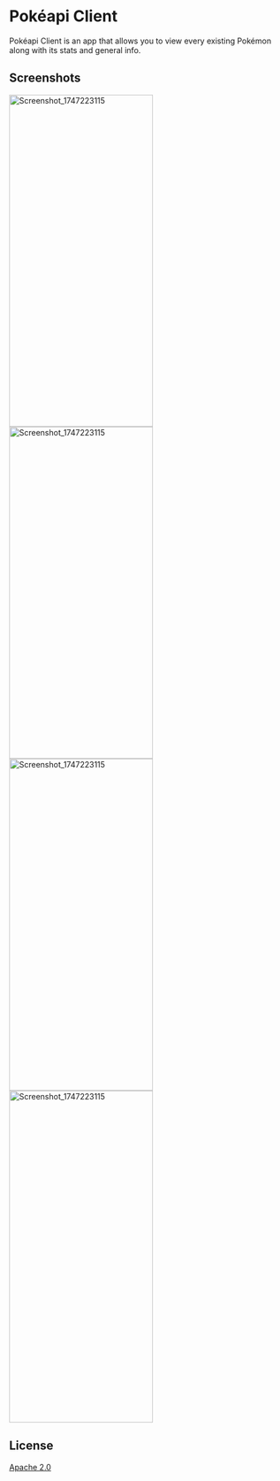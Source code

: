 # Pokéapi Client
Pokéapi Client is an app that allows you to view every existing Pokémon along with its stats and general info.

## Screenshots

<img src="https://github.com/user-attachments/assets/09c65f7a-fb4b-4540-95c1-392ac345c865" alt="Screenshot_1747223115" width="260" height="600"/>

<img src="https://github.com/user-attachments/assets/b5927da1-6c09-4477-860f-c612a778035e" alt="Screenshot_1747223115" width="260" height="600"/>

<img src="https://github.com/user-attachments/assets/dd4f5b69-aea0-48fb-b9b4-340bc2925fe2" alt="Screenshot_1747223115" width="260" height="600"/>

<img src="https://github.com/user-attachments/assets/ea3252c1-a749-489f-875d-88509ebe3fa3" alt="Screenshot_1747223115" width="260" height="600"/>

## License 
[Apache 2.0](https://choosealicense.com/licenses/apache-2.0/)
